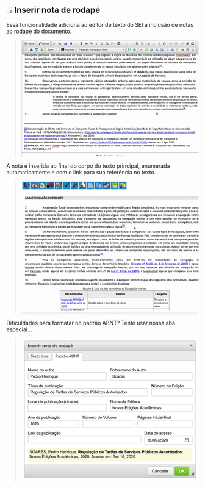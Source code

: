## ![SEI Pro Nota Rodapé](/img/icon-notarodape.png) Inserir nota de rodapé

Essa funcionalidade adiciona ao editor de texto do SEI a inclusão de notas ao rodapé do documento.

> ![Tela Nota Rodapé](../img/tela-notarodape.gif) 

A nota é inserida ao final do corpo do texto principal, enumerada automaticamente e com o link para sua referência no texto.

> ![Tela Nota Rodapé](../img/tela-notarodape2.gif) 

Dificuldades para formatar no padrão ABNT? Tente usar nossa aba especial...

> ![Tela Nota Rodapé](../img/tela-notarodape3.png) 

